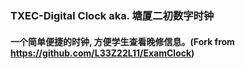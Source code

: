 ### TXEC-Digital Clock aka. 塘厦二初数字时钟
#### 一个简单便捷的时钟, 方便学生查看晚修信息。(Fork from https://github.com/L33Z22L11/ExamClock)
